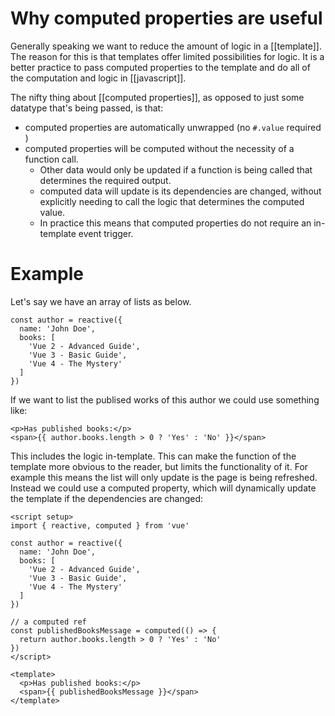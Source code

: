 # Why computed properties are useful
Generally speaking we want to reduce the amount of logic in a [[template]]. The reason for this is that templates offer limited possibilities for logic. It is a better practice to pass computed properties to the template and do all of the computation and logic in [[javascript]].

The nifty thing about [[computed properties]], as opposed to just some datatype that's being passed, is that:
- computed properties are automatically unwrapped (no `#.value` required )
- computed properties will be computed without the necessity of a function call.
	- Other data would only be updated if a function is being called that determines the required output.
	- computed data will update is its dependencies are changed, without explicitly needing to call the logic that determines the computed value.
	- In practice this means that computed properties do not require an in-template event trigger.

# Example
Let's say we have an array of lists as below.

``` 
const author = reactive({
  name: 'John Doe',
  books: [
    'Vue 2 - Advanced Guide',
    'Vue 3 - Basic Guide',
    'Vue 4 - The Mystery'
  ]
})
```
If we want to list the publised works of this author we could use something like:
```
<p>Has published books:</p>
<span>{{ author.books.length > 0 ? 'Yes' : 'No' }}</span>
```
This includes the logic in-template. This can make the function of the template more obvious to the reader, but limits the functionality of it. For example this means the list will only update is the page is being refreshed. Instead we could use a computed property, which will dynamically update the template if the dependencies are changed:
```
<script setup>
import { reactive, computed } from 'vue'

const author = reactive({
  name: 'John Doe',
  books: [
    'Vue 2 - Advanced Guide',
    'Vue 3 - Basic Guide',
    'Vue 4 - The Mystery'
  ]
})

// a computed ref
const publishedBooksMessage = computed(() => {
  return author.books.length > 0 ? 'Yes' : 'No'
})
</script>

<template>
  <p>Has published books:</p>
  <span>{{ publishedBooksMessage }}</span>
</template>
```
